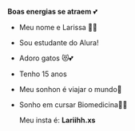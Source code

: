  **Boas energias se atraem** 💕


- Meu nome e Larissa  💋💍
- Sou estudante do Alura!
- Adoro gatos 😻💕
- Tenho 15 anos
- Meu sonhon é viajar o mundo🛫
- Sonho em cursar Biomedicina💉🤍
  

   Meu insta é: **Lariihh.xs**

